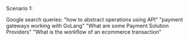Scenario 1:

Google search queries:
"how to abstract operations using API"
"payment gateways working with GoLang"
"What are some Payment Solution Providers"
"What is the workflow of an ecommerce transaction"
